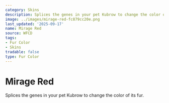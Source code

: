 ```yaml
---
category: Skins
description: Splices the genes in your pet Kubrow to change the color of its fur.
image: ../images/mirage-red-fc879cc20e.png
last_updated: '2025-09-17'
name: Mirage Red
source: WFCD
tags:
- Fur Color
- Skins
tradable: false
type: Fur Color
---
```


# Mirage Red

Splices the genes in your pet Kubrow to change the color of its fur.

